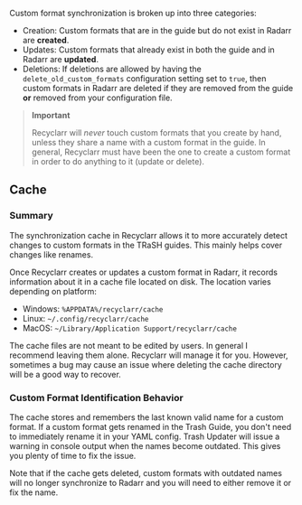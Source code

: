 Custom format synchronization is broken up into three categories:

- Creation: Custom formats that are in the guide but do not exist in Radarr are **created**.
- Updates: Custom formats that already exist in both the guide and in Radarr are **updated**.
- Deletions: If deletions are allowed by having the `delete_old_custom_formats` configuration
  setting set to `true`, then custom formats in Radarr are deleted if they are removed from the
  guide **or** removed from your configuration file.

> **Important**
>
> Recyclarr will *never* touch custom formats that you create by hand, unless they share a name with
> a custom format in the guide. In general, Recyclarr must have been the one to create a custom
> format in order to do anything to it (update or delete).

## Cache

### Summary

The synchronization cache in Recyclarr allows it to more accurately detect changes to custom formats
in the TRaSH guides. This mainly helps cover changes like renames.

Once Recyclarr creates or updates a custom format in Radarr, it records information about it in a
cache file located on disk. The location varies depending on platform:

- Windows: `%APPDATA%/recyclarr/cache`
- Linux: `~/.config/recyclarr/cache`
- MacOS: `~/Library/Application Support/recyclarr/cache`

The cache files are not meant to be edited by users. In general I recommend leaving them alone.
Recyclarr will manage it for you. However, sometimes a bug may cause an issue where deleting the
cache directory will be a good way to recover.

### Custom Format Identification Behavior

The cache stores and remembers the last known valid name for a custom format. If a custom format
gets renamed in the Trash Guide, you don't need to immediately rename it in your YAML config. Trash
Updater will issue a warning in console output when the names become outdated. This gives you plenty
of time to fix the issue.

Note that if the cache gets deleted, custom formats with outdated names will no longer synchronize
to Radarr and you will need to either remove it or fix the name.
